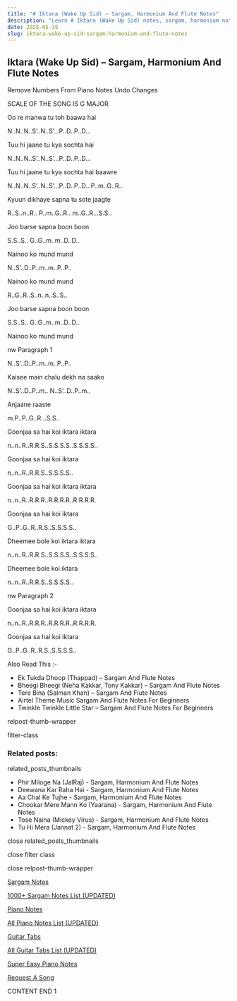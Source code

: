 ```yaml
---
title: "# Iktara (Wake Up Sid) – Sargam, Harmonium And Flute Notes"
description: "Learn # Iktara (Wake Up Sid) notes, sargam, harmonium notations and flute notes. Easy step-by-step tutorial for beginners."
date: 2025-05-19
slug: iktara-wake-up-sid-sargam-harmonium-and-flute-notes
---
```


## Iktara (Wake Up Sid) – Sargam, Harmonium And Flute Notes

Remove Numbers From Piano Notes
Undo Changes

SCALE OF THE SONG IS G MAJOR

Oo re manwa tu toh baawa hai

N..N..N..S’..N..S’…P..D..P..D…

Tuu hi jaane tu kya sochta hai

N..N..N..S’..N..S’…P..D..P..D…

Tuu hi jaane tu kya sochta hai baawre

N..N..N..S’..N..S’…P..D..P..D…P..m..G..R..

Kyuun dikhaye sapna tu sote jaagte

R..S..n..R.. P..m..G..R.. m..G..R…S.S..

Joo barse sapna boon boon

S.S..S.. G..G..m..m..D..D..

Nainoo ko mund mund

N..S’..D..P..m..m..P..P..

Nainoo ko mund mund

R..G..R..S..n..n..S..S..

Joo barse sapna boon boon

S.S..S.. G..G..m..m..D..D..

Nainoo ko mund mund

nw Paragraph 1

N..S’..D..P..m..m..P..P..

Kaisee main chalu dekh na saako

N..S’..D..P..m.. N..S’..D..P..m..

Anjaane raaste

m.P..P..G..R…S.S..

Goonjaa sa hai koi iktara iktara

n..n..R..R.R.S..S.S.S.S..S.S.S.S..

Goonjaa sa hai koi iktara

n..n..R..R.R.S..S.S.S.S..

Goonjaa sa hai koi iktara iktara

n..n..R..R.R.R..R.R.R.R..R.R.R.R.

Goonjaa sa hai koi iktara

G..P..G..R..R.S..S.S.S.S..

Dheemee bole koi iktara iktara

n..n..R..R.R.S..S.S.S.S..S.S.S.S..

Dheemee bole koi iktara

n..n..R..R.R.S..S.S.S.S..

nw Paragraph 2

Goonjaa sa hai koi iktara iktara

n..n..R..R.R.R..R.R.R.R..R.R.R.R.

Goonjaa sa hai koi iktara

G..P..G..R..R.S..S.S.S.S..



Also Read This :-



* Ek Tukda Dhoop (Thappad) – Sargam And Flute Notes
* Bheegi Bheegi (Neha Kakkar, Tony Kakkar) – Sargam And Flute Notes
* Tere Bina (Salman Khan) – Sargam And Flute Notes
* Airtel Theme Music Sargam And Flute Notes For Beginners
* Twinkle Twinkle Little Star – Sargam And Flute Notes For Beginners



relpost-thumb-wrapper

filter-class

### Related posts:

related_posts_thumbnails

* Phir Miloge Na (JalRaj) - Sargam, Harmonium And Flute Notes
* Deewana Kar Raha Hai - Sargam, Harmonium And Flute Notes
* Aa Chal Ke Tujhe - Sargam, Harmonium And Flute Notes
* Chookar Mere Mann Ko (Yaarana) - Sargam, Harmonium And Flute Notes
* Tose Naina (Mickey Virus) - Sargam, Harmonium And Flute Notes
* Tu Hi Mera (Jannat 2) - Sargam, Harmonium And Flute Notes

close related_posts_thumbnails

close filter class

close relpost-thumb-wrapper

[Sargam Notes](/sargam-notes.html)

[1000+ Sargam Notes List (UPDATED)](/all-songs-list-sargam-notes.html)

[Piano Notes](/piano-notes.html)

[All Piano Notes List (UPDATED)](/all-songs-list-piano-notes.html)

[Guitar Tabs](/guitar-tabs.html)

[All Guitar Tabs List (UPDATED)](/all-songs-list-guitar-tabs.html)

[Super Easy Piano Notes](https://studywall.in/)

[Request A Song](/request-a-song.html)

CONTENT END 1

